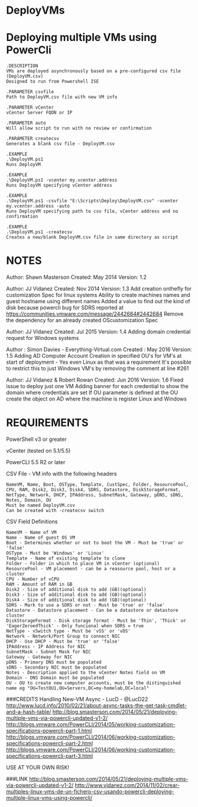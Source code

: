 DeployVMs
=========

# Deploying multiple  VMs using PowerCli
```
.DESCRIPTION
VMs are deployed asynchronously based on a pre-configured csv file (DeployVM.csv)
Designed to run from Powershell ISE

.PARAMETER csvfile
Path to DeployVM.csv file with new VM info

.PARAMETER vCenter
vCenter Server FQDN or IP

.PARAMETER auto
Will allow script to run with no review or confirmation

.PARAMETER createcsv
Generates a blank csv file - DeployVM.csv

.EXAMPLE
.\DeployVM.ps1
Runs DeployVM

.EXAMPLE
.\DeployVM.ps1 -vcenter my.vcenter.address
Runs DeployVM specifying vCenter address

.EXAMPLE
.\DeployVM.ps1 -csvfile "E:\Scripts\Deploy\DeployVM.csv" -vcenter my.vcenter.address -auto
Runs DeployVM specifying path to csv file, vCenter address and no confirmation

.EXAMPLE
.\DeployVM.ps1 -createcsv
Creates a new/blank DeployVM.csv file in same directory as script
```
# NOTES
Author: Shawn Masterson
Created: May 2014
Version: 1.2

Author: JJ Vidanez
Created: Nov 2014
Version: 1.3
Add creation onthefly for customization Spec for linux systems
Ability to create machines names and guest hostname using different names
Added a value to find out the kind of disk because powercli bug for SDRS reported at https://communities.vmware.com/message/2442684#2442684
Remove the dependency for an already created OScustomization Spec

Author: JJ Vidanez
Created: Jul 2015
Version: 1.4
Adding domain credential request for Windows systems

Author : Simon Davies - Everything-Virtual.com
Created :  May 2016
Version: 1.5
Adding AD Computer Account Creation in specified OU's for VM's at start of deployment - Yes even Linux as that was a requirement
It's possible to restrict this to just Windows VM's by removing the comment at line #261

Author: JJ Vidanez & Robert Rowan
Created: Jun 2016
Version: 1.6
Fixed issue to deploy just one VM
Adding banner for each credential to show the domain where credentials are set
If OU parameter is defined at the OU create the object on AD where the machine is register Linux and Windows


# REQUIREMENTS
PowerShell v3 or greater

vCenter (tested on 5.1/5.5)

PowerCLI 5.5 R2 or later

CSV File - VM info with the following headers

    NameVM, Name, Boot, OSType, Template, CustSpec, Folder, ResourcePool, CPU, RAM, Disk2, Disk3, Disk4, SDRS, Datastore, DiskStorageFormat, NetType, Network, DHCP, IPAddress, SubnetMask, Gateway, pDNS, sDNS, Notes, Domain, OU
    Must be named DeployVM.csv
    Can be created with -createcsv switch

CSV Field Definitions
    
    NameVM - Name of VM
	Name - Name of guest OS VM
	Boot - Determines whether or not to boot the VM - Must be 'true' or 'false'
	OSType - Must be 'Windows' or 'Linux'
	Template - Name of existing template to clone
	Folder - Folder in which to place VM in vCenter (optional)
	ResourcePool - VM placement - can be a reasource pool, host or a cluster
	CPU - Number of vCPU
	RAM - Amount of RAM in GB
	Disk2 - Size of additional disk to add (GB)(optional)
	Disk3 - Size of additional disk to add (GB)(optional)
	Disk4 - Size of additional disk to add (GB)(optional)
    SDRS - Mark to use a SDRS or not - Must be 'true' or 'false'
	Datastore - Datastore placement - Can be a datastore or datastore cluster
	DiskStorageFormat - Disk storage format - Must be 'Thin', 'Thick' or 'EagerZeroedThick' - Only funcional when SDRS = true
	NetType - vSwitch type - Must be 'vSS' or 'vDS'
	Network - Network/Port Group to connect NIC
	DHCP - Use DHCP - Must be 'true' or 'false'
	IPAddress - IP Address for NIC
	SubnetMask - Subnet Mask for NIC
	Gateway - Gateway for NIC
	pDNS - Primary DNS must be populated
	sDNS - Secondary NIC must be populated
	Notes - Description applied to the vCenter Notes field on VM
    Domain - DNS Domain must be populated
    OU - OU to create new computer accounts, must be the distinguished name eg "OU=TestOU1,OU=Servers,DC=my-homelab,DC=local"

###CREDITS
Handling New-VM Async - LucD - @LucD22
http://www.lucd.info/2010/02/21/about-async-tasks-the-get-task-cmdlet-and-a-hash-table/
http://blog.smasterson.com/2014/05/21/deploying-multiple-vms-via-powercli-updated-v1-2/
http://blogs.vmware.com/PowerCLI/2014/05/working-customization-specifications-powercli-part-1.html
http://blogs.vmware.com/PowerCLI/2014/06/working-customization-specifications-powercli-part-2.html
http://blogs.vmware.com/PowerCLI/2014/06/working-customization-specifications-powercli-part-3.html

USE AT YOUR OWN RISK!

###LINK
http://blog.smasterson.com/2014/05/21/deploying-multiple-vms-via-powercli-updated-v1-2/
http://www.vidanez.com/2014/11/02/crear-multiples-linux-vms-de-un-fichero-csv-usando-powercli-deploying-multiple-linux-vms-using-powercli/
